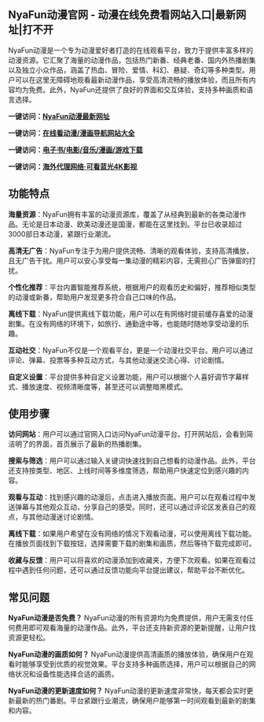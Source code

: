 <h2>NyaFun动漫官网 - 动漫在线免费看网站入口|最新网址|打不开</h2>
<p>NyaFun动漫是一个专为动漫爱好者打造的在线观看平台，致力于提供丰富多样的动漫资源。它汇聚了海量的动漫作品，包括热门新番、经典老番、国内外热播剧集以及独立小众作品，涵盖了热血、冒险、爱情、科幻、悬疑、奇幻等多种类型。用户可以在这里无障碍地观看最新动漫作品，享受高清流畅的播放体验，而且所有内容均为免费。此外，NyaFun还提供了良好的界面和交互体验，支持多种画质和语言选择。</p>
<p><strong>一键访问：</strong><a href="https://www.xxsnav.com/sites/15721.html" target="_blank"><strong>NyaFun动漫最新网址</strong></a></p>
<p><strong>一键访问：</strong><a href="https://www.rymdh.com/favorites/dongmanerciyuan" target="_blank"><strong>在线看动漫/漫画导航网站大全</strong></a></p>
<p><strong>一键访问：</strong><a href="https://wangpanziyuan.pages.dev/" target="_blank"><strong>电子书/电影/音乐/漫画/游戏下载</strong></a></p>
<p><strong>一键访问：</strong><a href="http://ip.harmonylink.net/share/e82025" target="_blank"><strong>海外代理网络·可看蓝光4K影视</strong></a></p>
<h2><strong>功能特点</strong></h2>
<p><strong>海量资源</strong>：NyaFun拥有丰富的动漫资源库，覆盖了从经典到最新的各类动漫作品。无论是日本动漫、欧美动漫还是国漫，都能在这里找到。平台已收录超过3000部日本动漫，紧跟行业潮流。</p>
<p><strong>高清无广告</strong>：NyaFun专注于为用户提供流畅、清晰的观看体验，支持高清播放，且无广告干扰。用户可以安心享受每一集动漫的精彩内容，无需担心广告弹窗的打扰。</p>
<p><strong>个性化推荐</strong>：平台内置智能推荐系统，根据用户的观看历史和偏好，推荐相似类型的动漫或新番，帮助用户发现更多符合自己口味的作品。</p>
<p><strong>离线下载</strong>：NyaFun提供离线下载功能，用户可以在有网络时提前缓存喜爱的动漫剧集。在没有网络的环境下，如旅行、通勤途中等，也能随时随地享受动漫的乐趣。</p>
<p><strong>互动社交</strong>：NyaFun不仅是一个观看平台，更是一个动漫社交平台。用户可以通过评论、弹幕、投票等多种互动方式，与其他动漫迷交流心得、讨论剧情。</p>
<p><strong>自定义设置</strong>：平台提供多种自定义设置功能，用户可以根据个人喜好调节字幕样式、播放速度、视频清晰度等，甚至还可以调整暗黑模式。</p>
<h2><strong>使用步骤</strong></h2>
<p><strong>访问网站</strong>：用户可以通过官网入口访问NyaFun动漫平台。打开网站后，会看到简洁明了的界面，首页展示了最新的热播剧集。</p>
<p><strong>搜索与筛选</strong>：用户可以通过输入关键词快速找到自己想看的动漫作品。此外，平台还支持按类型、地区、上线时间等多维度筛选，帮助用户快速定位到感兴趣的内容。</p>
<p><strong>观看与互动</strong>：找到感兴趣的动漫后，点击进入播放页面。用户可以在观看过程中发送弹幕与其他观众互动，分享自己的感受。同时，还可以通过评论区发表自己的观点，与其他动漫迷讨论剧情。</p>
<p><strong>离线下载</strong>：如果用户希望在没有网络的情况下观看动漫，可以使用离线下载功能。在播放页面找到下载按钮，选择需要下载的剧集和画质，然后等待下载完成即可。</p>
<p><strong>收藏与反馈</strong>：用户可以将喜欢的动漫添加到收藏夹，方便下次观看。如果在观看过程中遇到任何问题，还可以通过反馈功能向平台提出建议，帮助平台不断优化。</p>
<h2><strong>常见问题</strong></h2>
<p><strong>NyaFun动漫是否免费？</strong> NyaFun动漫的所有资源均为免费提供，用户无需支付任何费用即可观看海量的动漫作品。此外，平台还支持新资源的更新提醒，让用户找资源更轻松。</p>
<p><strong>NyaFun动漫的画质如何？</strong> NyaFun动漫提供高清画质的播放体验，确保用户在观看时能够享受到优质的视觉效果。平台支持多种画质选择，用户可以根据自己的网络状况和设备性能选择合适的画质。</p>
<p><strong>NyaFun动漫的更新速度如何？</strong> NyaFun动漫的更新速度非常快，每天都会实时更新最新的热门番剧。平台紧跟行业潮流，确保用户能够第一时间观看到最新的剧集和内容。</p>
